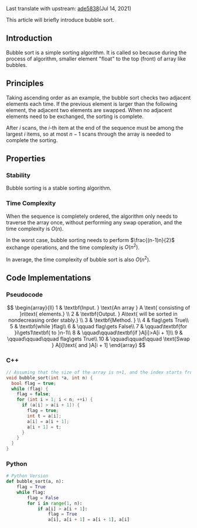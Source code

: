 Last translate with upstream: [ade5838](https://github.com/OI-wiki/OI-wiki/commit/ade5838af091655fbe3cbfc5558be6e7bb082e2a#diff-fe99b49a9a2b29780730e50ad1eb6e603080062597b08ac87a3e029159e9330d)(Jul 14, 2021)

This article will briefly introduce bubble sort.

## Introduction

Bubble sort is a simple sorting algorithm. It is called so because during the process of algorithm, smaller element "float" to the top (front) of array like bubbles.

## Principles

Taking ascending order as an example, the bubble sort checks two adjacent elements each time. If the previous element is larger than the following element, the adjacent two elements are swapped. When no adjacent elements need to be exchanged, the sorting is complete.

After $i$ scans, the $i$-th item at the end of the sequence must be among the largest $i$ items, so at most $n-1$ scans through the array is needed to complete the sorting.

## Properties

### Stability

Bubble sorting is a stable sorting algorithm.

### Time Complexity

When the sequence is completely ordered, the algorithm only needs to traverse the array once, without performing any swap operation, and the time complexity is $O(n)$. 

In the worst case, bubble sorting needs to perform $\frac{(n-1)n}{2}$ exchange operations, and the time complexity is $O(n^2)$. 

In average, the time complexity of bubble sort is also $O(n^2)$.

## Code Implementations

### Pseudocode

$$
\begin{array}{ll}
1 & \textbf{Input. } \text{An array } A \text{ consisting of }n\text{ elements.} \\
2 & \textbf{Output. } A\text{ will be sorted in nondecreasing order stably.} \\
3 & \textbf{Method. }  \\
4 & flag\gets True\\
5 & \textbf{while }flag\\
6 & \qquad flag\gets False\\
7 & \qquad\textbf{for }i\gets1\textbf{ to }n-1\\
8 & \qquad\qquad\textbf{if }A[i]>A[i + 1]\\
9 & \qquad\qquad\qquad flag\gets True\\
10 & \qquad\qquad\qquad \text{Swap } A[i]\text{ and }A[i + 1]
\end{array}
$$

### C++

```cpp
// Assuming that the size of the array is n+1, and the index starts from 1
void bubble_sort(int *a, int n) {
  bool flag = true;
  while (flag) {
    flag = false;
    for (int i = 1; i < n; ++i) {
      if (a[i] > a[i + 1]) {
        flag = true;
        int t = a[i];
        a[i] = a[i + 1];
        a[i + 1] = t;
      }
    }
  }
}
```

### Python

```python
# Python Version
def bubble_sort(a, n):
    flag = True
    while flag:
        flag = False
        for i in range(1, n):
            if a[i] > a[i + 1]:
                flag = True
                a[i], a[i + 1] = a[i + 1], a[i]
```
